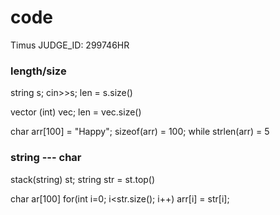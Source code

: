 # code

Timus JUDGE_ID: 299746HR

### length/size
string s; cin>>s;
len = s.size()

vector (int) vec;
len = vec.size()

char arr[100] = "Happy";
sizeof(arr) = 100;
while strlen(arr) = 5

### string --- char
stack(string) st;
string str = st.top()

char ar[100]
for(int i=0; i<str.size(); i++)  arr[i] = str[i];
